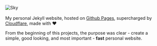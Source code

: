 ![Sky](http://i.imgur.com/ru9Bsds.png)
<br />
<br />
My personal Jekyll website, hosted on [Github Pages](https://pages.github.com), supercharged by [Cloudflare](https://www.cloudflare.com), made with &#9829;

From the beginning of this projects, the purpose was clear - create a simple, good looking, and most important - **fast** personal website.



